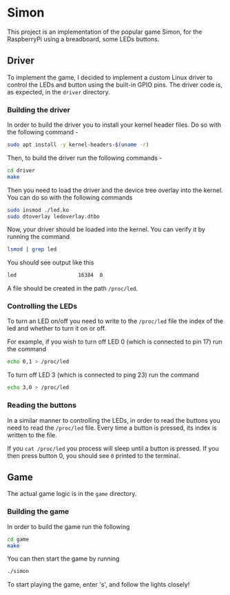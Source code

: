 # Simon

This project is an implementation of the popular game Simon, for the RaspberryPi using a breadboard, some LEDs buttons.

## Driver

To implement the game, I decided to implement a custom Linux driver to control the LEDs and button using the built-in GPIO pins. The driver code is, as expected, in the `driver` directory.

### Building the driver

In order to build the driver you to install your kernel header files. Do so with the following command - 

```bash
sudo apt install -y kernel-headers-$(uname -r)
```

Then, to build the driver run the following commands - 
```bash
cd driver
make
```

Then you need to load the driver and the device tree overlay into the kernel. You can do so with the following commands

```bash
sudo insmod ./led.ko
sudo dtoverlay ledoverlay.dtbo
```

Now, your driver should be loaded into the kernel. You can verify it by running the command 

```bash
lsmod | grep led
```

You should see output like this 

```bash
led                    16384  0
```

A file should be created in the path `/proc/led`.

### Controlling the LEDs

To turn an LED on/off you need to write to the `/proc/led` file the index of the led and whether to turn it on or off. 

For example, if you wish to turn off LED 0 (which is connected to pin 17) run the command 

```bash
echo 0,1 > /proc/led
```

To turn off LED 3 (which is connected to ping 23) run the command

```bash
echo 3,0 > /proc/led
```

### Reading the buttons

In a similar manner to controlling the LEDs, in order to read the buttons you need to read the `/proc/led` file. Every time a button is pressed, its index is written to the file.

If you `cat /proc/led` you process will sleep until a button is pressed.
If you then press button 0, you should see `0` printed to the terminal.

## Game

The actual game logic is in the `game` directory.

### Building the game

In order to build the game run the following 

```bash
cd game
make
```

You can then start the game by running 

```bash
./simon
```

To start playing the game, enter 's', and follow the lights closely!

